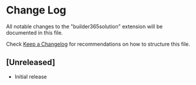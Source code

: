 # Change Log

All notable changes to the "builder365solution" extension will be documented in this file.

Check [Keep a Changelog](http://keepachangelog.com/) for recommendations on how to structure this file.

## [Unreleased]

- Initial release